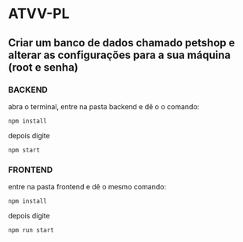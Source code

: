 

# ATVV-PL

## Criar um banco de dados chamado petshop e alterar as configurações para a sua máquina (root e senha)

### BACKEND
abra o terminal, entre na pasta backend e dê o o comando:
```
npm install
```

depois digite 
```
npm start
```

### FRONTEND
entre na pasta frontend e dê o mesmo comando:
```
npm install
```

depois digite
``` 
npm run start
``` 
